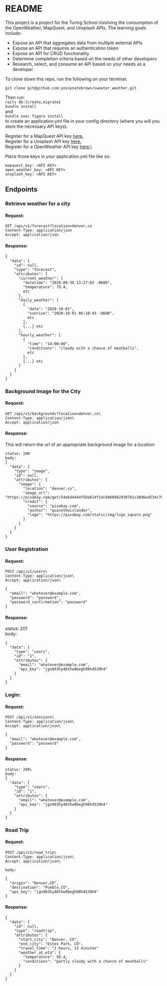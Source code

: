 # README
This project is a project for the Turing School involving the consumption of the OpenWeather, MapQuest, and Unsplash APIs. The learning goals include:

* Expose an API that aggregates data from multiple external APIs
* Expose an API that requires an authentication token
* Expose an API for CRUD functionality
* Determine completion criteria based on the needs of other developers
* Research, select, and consume an API based on your needs as a developer


To clone down this repo, run the following on your terminal:

`git clone git@github.com:yosoynatebrown/sweater_weather.git`

Then run:\
`rails db:{create,migrate}`\
`bundle install`\
and\
`bundle exec figaro install`\
to create an application.yml file in your config directory (where you will you store the necessary API keys).

Register for a MapQuest API key [here.](https://developer.mapquest.com/plan_purchase/steps/business_edition/business_edition_free/register)\
Register for a Unsplash API key [here.](https://unsplash.com/developers)\
Register for a OpenWeather API key [here.](https://home.openweathermap.org/users/sign_up)\

Place those keys in your application.yml file like so:

```
mapquest_key: <API KEY>
open_weather_key: <API KEY>
unsplash_key: <API KEY>
```

## Endpoints

### Retrieve weather for a city
#### Request:
```
GET /api/v1/forecast?location=denver,co
Content-Type: application/json
Accept: application/json
```
#### Response:
```
{
  "data": {
    "id": null,
    "type": "forecast",
    "attributes": {
      "current_weather": {
        "datetime": "2020-09-30 13:27:03 -0600",
        "temperature": 79.4,
        etc
      },
      "daily_weather": [
        {
          "date": "2020-10-01",
          "sunrise": "2020-10-01 06:10:43 -0600",
          etc
        },
        {...} etc
      ],
      "hourly_weather": [
        {
          "time": "14:00:00",
          "conditions": "cloudy with a chance of meatballs",
          etc
        },
        {...} etc
      ]
    }
  }
}
```
### Background Image for the City

#### Request:
```
GET /api/v1/backgrounds?location=denver,co\
Content-Type: application/json\
Accept: application/json
```

#### Response:

This will return the url of an appropriate background image for a location:
```
status: 200
body:
{
  "data": {
    "type": "image",
    "id": null,
    "attributes": {
      "image": {
        "location": "denver,co",
        "image_url": "https://pixabay.com/get/54e6d4444f50a814f1dc8460962930761c38d6ed534c704c7c2878dd954dc451_640.jpg",
        "credit": {
          "source": "pixabay.com",
          "author": "quinntheislander",
          "logo": "https://pixabay.com/static/img/logo_square.png"
        }
      }
    }
  }
}
```
### User Registration

#### Request:
```
POST /api/v1/users\
Content-Type: application/json\
Accept: application/json\

{
  "email": "whatever@example.com",
  "password": "password",
  "password_confirmation": "password"
}
```
#### Response:

status: 201\
body:
```
{
  "data": {
    "type": "users",
    "id": "1",
    "attributes": {
      "email": "whatever@example.com",
      "api_key": "jgn983hy48thw9begh98h4539h4"
    }
  }
}
```
### Login:

#### Request:
```
POST /api/v1/sessions\
Content-Type: application/json\
Accept: application/json\

{
  "email": "whatever@example.com",
  "password": "password"
}
```
#### Response:
```
status: 200\
body:
{
  "data": {
    "type": "users",
    "id": "1",
    "attributes": {
      "email": "whatever@example.com",
      "api_key": "jgn983hy48thw9begh98h4539h4"
    }
  }
}
```
### Road Trip

#### Request:
```
POST /api/v1/road_trip\
Content-Type: application/json\
Accept: application/json\

body:

{
  "origin": "Denver,CO",
  "destination": "Pueblo,CO",
  "api_key": "jgn983hy48thw9begh98h4539h4"
}
```

#### Response:
```
{
  "data": {
    "id": null,
    "type": "roadtrip",
    "attributes": {
      "start_city": "Denver, CO",
      "end_city": "Estes Park, CO",
      "travel_time": "2 hours, 13 minutes"
      "weather_at_eta": {
        "temperature": 59.4,
        "conditions": "partly cloudy with a chance of meatballs"
      }
    }
  }
}
```
